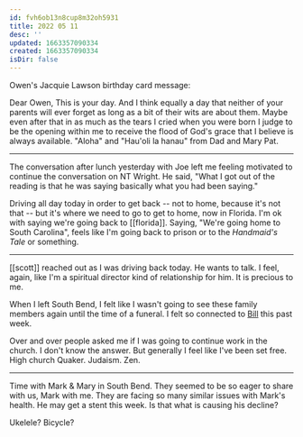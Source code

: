 ```yaml
---
id: fvh6ob13n8cup8m32oh5931
title: 2022 05 11
desc: ''
updated: 1663357090334
created: 1663357090334
isDir: false
---
```

Owen's Jacquie Lawson birthday card message:

Dear Owen,
This is your day. And I think equally a day that neither of your parents will ever forget as long as a bit of their wits are about them. Maybe even after that in as much as the tears I cried when you were born I judge to be the opening within me to receive the flood of God's grace that I believe is always available. "Aloha" and "Hau'oli la hanau" from Dad and Mary Pat.

---
The conversation after lunch yesterday with Joe left me feeling motivated to continue the conversation on NT Wright. He said, "What I got out of the reading is that he was saying basically what  you had been saying."

Driving all day today in order to get back -- not to home, because it's not that -- but it's where we need to go to get to home, now in Florida. I'm ok with saying we're going back to [[florida]]. Saying, "We're going home to South Carolina", feels like I'm going back to prison or to the *Handmaid's Tale* or something.

---
[[scott]] reached out as I was driving back today. He wants to talk. I feel, again, like I'm a spiritual director kind of relationship for him. It is precious to me.

When I left South Bend, I felt like I wasn't going to see these family members again until the time of a funeral. I felt so connected to [Bill](Bill.md) this past week. 

Over and over people asked me if I was going to continue work in the church. I don't know the answer. But generally I feel like I've been set free. High church Quaker. Judaism. Zen.

---
Time with Mark & Mary in South Bend. They seemed to be so eager to share with us, Mark with me. They are facing so many similar issues with Mark's health. He may get a stent this week. Is that what is causing his decline?

Ukelele? Bicycle?